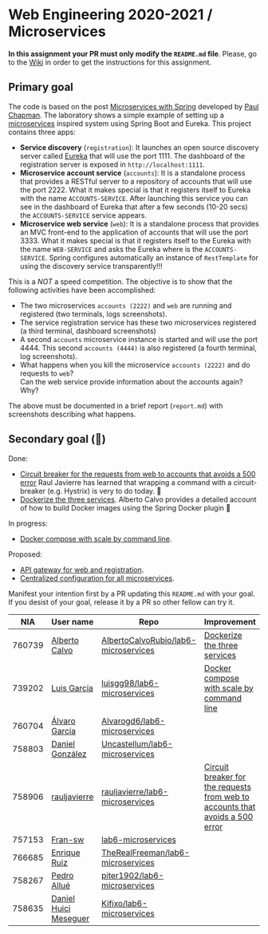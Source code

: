 # Web Engineering 2020-2021 / Microservices

**In this assignment your PR must only modify the `README.md` file**.
Please, go to the [Wiki](https://github.com/UNIZAR-30246-WebEngineering/lab6-microservices/wiki) in order to get the instructions for this assignment.

## Primary goal

The code is based on the post [Microservices with Spring](https://spring.io/blog/2015/07/14/microservices-with-spring) developed by [Paul Chapman](https://spring.io/team/pchapman).
The laboratory shows a simple example of setting up a [microservices](http://martinfowler.com/articles/microservices.html) inspired system using Spring Boot and Eureka.
This project contains three apps:

* **Service discovery** (`registration`):
  It launches an open source  discovery server called [Eureka](https://github.com/Netflix/eureka) that will use the port 1111.
  The dashboard of the registration server is exposed in `http://localhost:1111`.
* **Microservice account service** (`accounts`):
  It is a standalone process that provides a RESTful server to a repository of accounts that will use the port 2222.
  What it makes special is that it registers itself to Eureka with the name `ACCOUNTS-SERVICE`.
  After launching this service you can see in the dashboard of Eureka that after a few seconds (10-20 secs) the `ACCOUNTS-SERVICE` service appears.
* **Microservice web service** (`web`):
  It is a standalone process that provides an MVC front-end to the application of accounts that will use the port 3333.
  What it makes special is that it registers itself to the Eureka with the name `WEB-SERVICE` and asks the Eureka where is the `ACCOUNTS-SERVICE`.
  Spring configures automatically an instance of `RestTemplate` for using the discovery service transparently!!!

This is a *NOT* a speed competition. The objective is to show that the following activities have been accomplished:

* The two microservices `accounts (2222)` and `web` are running and registered (two terminals, logs screenshots).
* The service registration service has these two microservices registered (a third terminal, dashboard screenshots)
* A second `accounts` microservice instance is started and will use the port 4444. This second `accounts (4444)` is also registered (a fourth terminal, log screenshots).
* What happens when you kill the microservice `accounts (2222)` and do requests to `web`?  
  Can the web service provide information about the accounts again? Why?

The above must be documented in a brief report (`report.md`) with screenshots describing what happens.

## Secondary goal (:gift:)

Done:
* [Circuit breaker for the requests from web to accounts that avoids a 500 error](https://github.com/rauljavierre/lab6-microservices/tree/test) Raul Javierre has learned that wrapping a command with a circuit-breaker (e.g. Hystrix) is very to do today. :gift:
* [Dockerize the three services](https://github.com/UNIZAR-30246-WebEngineering/lab6-microservices/pull/9). Alberto Calvo provides a detailed account of how to build Docker images using the Spring Docker plugin :gift:

In progress:

* [Docker compose with scale by command line](https://thepracticaldeveloper.com/dockerize-spring-boot/).

Proposed:

* [API gateway for web and registration](https://spring.io/guides/gs/routing-and-filtering/).
* [Centralized configuration for all microservices](https://spring.io/guides/gs/routing-and-filtering/).

Manifest your intention first by a PR updating this `README.md` with your goal.
If you desist of your goal, release it by a PR so other fellow can try it.

|NIA    | User name | Repo | Improvement | Score  
|-------|-----------|------|-------------|--------
| 760739 | [Alberto Calvo](https://github.com/AlbertoCalvoRubio) | [AlbertoCalvoRubio/lab6-microservices](https://github.com/AlbertoCalvoRubio/lab6-microservices/tree/test) | [Dockerize the three services](https://spring.io/guides/topicals/spring-boot-docker) | :gift:
| 739202 | [Luis Garcia](https://github.com/luisgg98) | [luisgg98/lab6-microservices](https://github.com/luisgg98/lab6-microservices/tree/test) | [Docker compose with scale by command line](https://thepracticaldeveloper.com/dockerize-spring-boot/) |
| 760704 | [Álvaro García](https://github.com/Alvarogd6)|[Alvarogd6/lab6-microservices](https://github.com/Alvarogd6/lab6-microservices/tree/test)| |
| 758803 | [Daniel González](https://github.com/Uncastellum) | [Uncastellum/lab6-microservices](https://github.com/Uncastellum/lab6-microservices/tree/test) |    |    | 
| 758906 | [rauljavierre](https://github.com/rauljavierre) | [rauljavierre/lab6-microservices](https://github.com/rauljavierre/lab6-microservices/tree/test) | [Circuit breaker for the requests from web to accounts that avoids a 500 error](https://spring.io/guides/gs/circuit-breaker/) | :gift: |
| 757153 | [Fran-sw](https://github.com/Fran-sw) |[lab6-microservices](https://github.com/Fran-sw/lab6-microservices/tree/test)     |        | 
| 766685 | [Enrique Ruiz](https://github.com/TheRealFreeman) | [TheRealFreeman/lab6-microservices](https://github.com/TheRealFreeman/lab6-microservices/tree/test) | |
| 758267 | [Pedro Allué](https://github.com/piter1902) | [piter1902/lab6-microservices](https://github.com/piter1902/lab6-microservices/tree/test) |    |
| 758635 | [Daniel Huici Meseguer](https://github.com/Kifixo) | [Kifixo/lab6-microservices](https://github.com/Kifixo/tree/test) |    |
